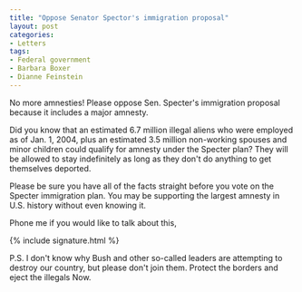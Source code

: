 ```yaml
---
title: "Oppose Senator Spector's immigration proposal"
layout: post
categories:
- Letters
tags:
- Federal government
- Barbara Boxer
- Dianne Feinstein
---
```


No more amnesties! Please oppose Sen. Specter's immigration proposal because it includes a major amnesty.

Did you know that an estimated 6.7 million illegal aliens who were employed as of Jan. 1, 2004, plus an estimated 3.5 million non-working spouses and minor children could qualify for amnesty under the Specter plan? They will be allowed to stay indefinitely as long as they don't do anything to get themselves deported.

Please be sure you have all of the facts straight before you vote on the Specter immigration plan. You may be supporting the largest amnesty in U.S. history without even knowing it.

Phone me if you would like to talk about this,

{% include signature.html %}

P.S. I don't know why Bush and other so-called leaders are attempting to destroy our country, but please don't join them. Protect the borders and eject the illegals Now.
